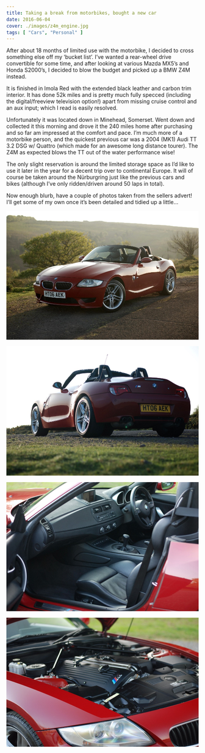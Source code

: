 ```yaml
---
title: Taking a break from motorbikes, bought a new car
date: 2016-06-04
cover: ./images/z4m_engine.jpg
tags: [ "Cars", "Personal" ]
---
```


After about 18 months of limited use with the motorbike, I decided to cross something else off my ‘bucket list’. I’ve wanted a rear-wheel drive convertible for some time, and after looking at various Mazda MX5’s and Honda S2000’s, I decided to blow the budget and picked up a BMW Z4M instead.

It is finished in Imola Red with the extended black leather and carbon trim interior. It has done 52k miles and is pretty much fully specced (including the digital/freeview television option!) apart from missing cruise control and an aux input; which I read is easily resolved.

Unfortunately it was located down in Minehead, Somerset. Went down and collected it this morning and drove it the 240 miles home after purchasing and so far am impressed at the comfort and pace. I’m much more of a motorbike person, and the quickest previous car was a 2004 (MK1) Audi TT 3.2 DSG w/ Quattro (which made for an awesome long distance tourer). The Z4M as expected blows the TT out of the water performance wise!

The only slight reservation is around the limited storage space as I’d like to use it later in the year for a decent trip over to continental Europe. It will of course be taken around the Nürburgring just like the previous cars and bikes (although I’ve only ridden/driven around 50 laps in total).

Now enough blurb, have a couple of photos taken from the sellers advert! I’ll get some of my own once it’s been detailed and tidied up a little…

![Z4M Front](./images/z4m_front.jpg)

![Z4M Rear](./images/z4m_rear.jpg)

![Z4M Interior](./images/z4m_interior.jpg)

![Z4M Engine](./images/z4m_engine.jpg)
